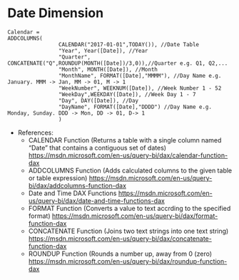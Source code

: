 # Date Dimension
```
Calendar = 
ADDCOLUMNS(
                CALENDAR("2017-01-01",TODAY()), //Date Table
                "Year", Year([Date]), //Year
                "Quarter", CONCATENATE("Q",ROUNDUP(MONTH([Date])/3,0)),//Quarter e.g. Q1, Q2,...
                "Month", MONTH([Date]), //Month
                "MonthName", FORMAT([Date],"MMMM"), //Day Name e.g. January. MMM -> Jan, MM -> 01, M -> 1
                "WeekNumber", WEEKNUM([Date]), //Week Number 1 - 52
                "WeekDay",WEEKDAY([Date]), //Week Day 1 - 7
                "Day", DAY([Date]), //Day
                "DayName", FORMAT([Date],"DDDD") //Day Name e.g. Monday, Sunday. DDD -> Mon, DD -> 01, D-> 1
                )
```
* References:
  - CALENDAR Function (Returns a table with a single column named “Date” that contains a contiguous set of dates) https://msdn.microsoft.com/en-us/query-bi/dax/calendar-function-dax
  - ADDCOLUMNS Function (Adds calculated columns to the given table or table expression) https://msdn.microsoft.com/en-us/query-bi/dax/addcolumns-function-dax
  - Date and Time DAX Functions https://msdn.microsoft.com/en-us/query-bi/dax/date-and-time-functions-dax
  - FORMAT Function (Converts a value to text accrding to the specified format) https://msdn.microsoft.com/en-us/query-bi/dax/format-function-dax
  - CONCATENATE Function (Joins two text strings into one text string) https://msdn.microsoft.com/en-us/query-bi/dax/concatenate-function-dax
  - ROUNDUP Function (Rounds a number up, away from 0 (zero) https://msdn.microsoft.com/en-us/query-bi/dax/roundup-function-dax
